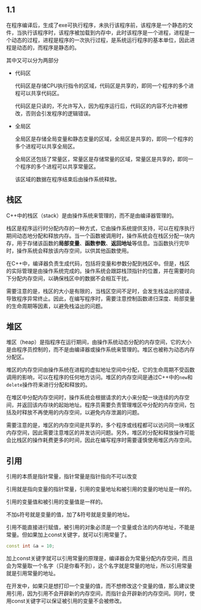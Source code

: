 ## 1.1
在程序编译后，生成了exe可执行程序，未执行该程序前，该程序是一个静态的文件，当执行该程序时，该程序被加载到内存中，此时该程序是一个进程，进程是一个动态的过程，进程是程序的一次执行过程，是系统运行程序的基本单位，因此进程是动态的，而程序是静态的。

其中又可以分为两部分
* 代码区

    代码区是存储CPU执行指令的区域，代码区是共享的，即同一个程序的多个进程可以共享代码区。 

    代码区是只读的，不允许写入，因为程序运行后，代码区的内容不允许被修改，否则会引发程序的逻辑错误。
* 全局区
    
    全局区是存储全局变量和静态变量的区域，全局区是共享的，即同一个程序的多个进程可以共享全局区。

    全局区还包括了常量区，常量区是存储常量的区域，常量区是共享的，即同一个程序的多个进程可以共享常量区。

    该区域的数据在程序结束后由操作系统释放。

## 栈区
C++中的栈区（stack）是由操作系统来管理的，而不是由编译器管理的。

栈区是程序运行时分配内存的一种方式，它由操作系统提供支持，可以在程序执行期间动态地分配和释放内存。当一个函数被调用时，操作系统会在栈区分配一块内存，用于存储该函数的**局部变量**、**函数参数**、**返回地址**等信息。当函数执行完毕时，操作系统会释放该内存空间，以供其他函数使用。

在C++中，编译器负责生成代码，包括将变量和参数分配到栈区中。但是，栈区的实际管理是由操作系统完成的。操作系统会跟踪栈顶指针的位置，并在需要时向下分配内存空间，以确保栈区中的数据不会相互干扰。

需要注意的是，栈区的大小是有限的，当栈区空间不足时，会发生栈溢出的错误，导致程序异常终止。因此，在编写程序时，需要注意控制函数递归深度、局部变量的生命周期等因素，以避免栈溢出的问题。

## 堆区
堆区（heap）是指程序在运行期间，由操作系统动态分配的内存空间，它的大小是由程序员控制的，而不是由编译器或操作系统来管理的。堆区也被称为动态内存分配区。

堆区的内存空间由操作系统在进程的虚拟地址空间中分配，它的生命周期不受函数调用的影响，可以在程序的任何地方访问。堆区的内存空间是通过C++中的`new`和`delete`操作符来进行分配和释放的。

在堆区中分配内存空间时，操作系统会根据请求的大小来分配一块连续的内存空间，并返回该内存块的起始地址。程序员需要负责管理堆区中分配的内存空间，包括及时释放不再使用的内存空间，以避免内存泄漏的问题。

需要注意的是，堆区的内存空间是共享的，多个程序或线程都可以访问同一块堆区内存空间，因此需要注意堆区的并发访问问题。另外，堆区的分配和释放操作可能会比栈区的操作耗费更多的时间，因此在编写程序时需要谨慎使用堆区内存空间。

## 引用
引用的本质是指针常量，指针常量是指针指向不可以改变

引用就是指向变量的指针常量，引用的变量地址和被引用的变量的地址是一样的。

引用的变量值和被引用的变量值是一样的。

不加`&`符号就是变量的值，加了&符号就是变量的地址。

引用不能直接进行赋值，被引用的对象必须是一个变量或合法的内存地址，不能是常量。但如果加上const关键字，就可以引用常量了。
```c++
const int &a = 10;
```
加上const关键字就可以引用常量的原理是，编译器会为常量分配内存空间，而且会为常量取一个名字（只是你看不到），这个名字就是常量的地址，所以引用常量就是引用常量的地址。

在开发中，如果只是想打印一个变量的值，而不想修改这个变量的值，那么建议使用引用，因为引用不会开辟新的内存空间，而指针会开辟新的内存空间。同时，使用const关键字可以保证被引用的变量不会被修改。